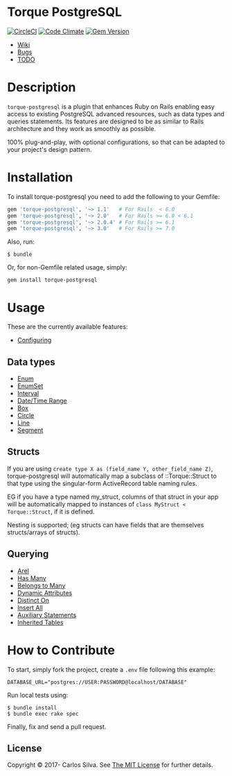 
# Torque PostgreSQL

[![CircleCI](https://circleci.com/gh/crashtech/torque-postgresql/tree/master.svg?style=svg)](https://circleci.com/gh/crashtech/torque-postgresql/tree/master)
[![Code Climate](https://codeclimate.com/github/crashtech/torque-postgresql/badges/gpa.svg)](https://codeclimate.com/github/crashtech/torque-postgresql)
[![Gem Version](https://badge.fury.io/rb/torque-postgresql.svg)](https://badge.fury.io/rb/torque-postgresql)
<!--([![Test Coverage](https://codeclimate.com/github/crashtech/torque-postgresql/badges/coverage.svg)](https://codeclimate.com/github/crashtech/torque-postgresql/coverage))-->
<!--([![Dependency Status](https://gemnasium.com/badges/github.com/crashtech/torque-postgresql.svg)](https://gemnasium.com/github.com/crashtech/torque-postgresql))-->

* [Wiki](https://github.com/crashtech/torque-postgresql/wiki)
* [Bugs](https://github.com/crashtech/torque-postgresql/issues)
* [TODO](https://github.com/crashtech/torque-postgresql/wiki/TODO)

# Description
`torque-postgresql` is a plugin that enhances Ruby on Rails enabling easy access to existing PostgreSQL advanced resources, such as data types and queries statements. Its features are designed to be as similar to Rails architecture and they work as smoothly as possible.

100% plug-and-play, with optional configurations, so that can be adapted to your project's design pattern.

# Installation

To install torque-postgresql you need to add the following to your Gemfile:
```ruby
gem 'torque-postgresql', '~> 1.1'   # For Rails  < 6.0
gem 'torque-postgresql', '~> 2.0'   # For Rails >= 6.0 < 6.1
gem 'torque-postgresql', '~> 2.0.4' # For Rails >= 6.1
gem 'torque-postgresql', '~> 3.0'   # For Rails >= 7.0
```

Also, run:

```
$ bundle
```

Or, for non-Gemfile related usage, simply:

```
gem install torque-postgresql
```

# Usage
These are the currently available features:

* [Configuring](https://github.com/crashtech/torque-postgresql/wiki/Configuring)

## Data types

* [Enum](https://github.com/crashtech/torque-postgresql/wiki/Enum)
* [EnumSet](https://github.com/crashtech/torque-postgresql/wiki/Enum-Set)
* [Interval](https://github.com/crashtech/torque-postgresql/wiki/Interval)
* [Date/Time Range](https://github.com/crashtech/torque-postgresql/wiki/Date-Time-Range)
* [Box](https://github.com/crashtech/torque-postgresql/wiki/Box)
* [Circle](https://github.com/crashtech/torque-postgresql/wiki/Circle)
* [Line](https://github.com/crashtech/torque-postgresql/wiki/Line)
* [Segment](https://github.com/crashtech/torque-postgresql/wiki/Segment)

## Structs

If you are using `create type X as (field_name Y, other_field_name Z)`, torque-postgresql will
automatically map a subclass of ::Torque::Struct to that type using the singular-form ActiveRecord
table naming rules.

EG if you have a type named my_struct, columns of that struct in your app
will be automatically mapped to instances of `class MyStruct < Torque::Struct`, if it is defined.

Nesting is supported; (eg structs can have fields that are themselves structs/arrays of structs).

## Querying

* [Arel](https://github.com/crashtech/torque-postgresql/wiki/Arel)
* [Has Many](https://github.com/crashtech/torque-postgresql/wiki/Has-Many)
* [Belongs to Many](https://github.com/crashtech/torque-postgresql/wiki/Belongs-to-Many)
* [Dynamic Attributes](https://github.com/crashtech/torque-postgresql/wiki/Dynamic-Attributes)
* [Distinct On](https://github.com/crashtech/torque-postgresql/wiki/Distinct-On)
* [Insert All](https://github.com/crashtech/torque-postgresql/wiki/Insert-All)
* [Auxiliary Statements](https://github.com/crashtech/torque-postgresql/wiki/Auxiliary-Statements)
* [Inherited Tables](https://github.com/crashtech/torque-postgresql/wiki/Inherited-Tables)

# How to Contribute

To start, simply fork the project, create a `.env` file following this example:

```
DATABASE_URL="postgres://USER:PASSWORD@localhost/DATABASE"
```

Run local tests using:
```
$ bundle install
$ bundle exec rake spec
```
Finally, fix and send a pull request.

## License

Copyright © 2017- Carlos Silva. See [The MIT License](MIT-LICENSE) for further details.


